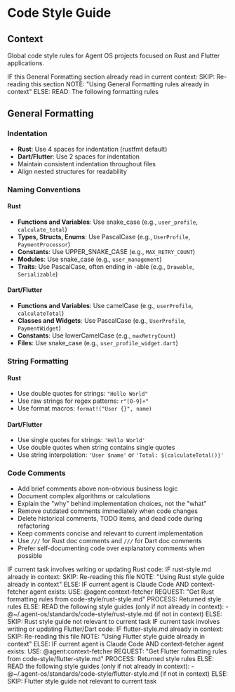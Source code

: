 # Code Style Guide

## Context

Global code style rules for Agent OS projects focused on Rust and Flutter applications.

<conditional-block context-check="general-formatting">
IF this General Formatting section already read in current context:
  SKIP: Re-reading this section
  NOTE: "Using General Formatting rules already in context"
ELSE:
  READ: The following formatting rules

## General Formatting

### Indentation
- **Rust**: Use 4 spaces for indentation (rustfmt default)
- **Dart/Flutter**: Use 2 spaces for indentation
- Maintain consistent indentation throughout files
- Align nested structures for readability

### Naming Conventions

#### Rust
- **Functions and Variables**: Use snake_case (e.g., `user_profile`, `calculate_total`)
- **Types, Structs, Enums**: Use PascalCase (e.g., `UserProfile`, `PaymentProcessor`)
- **Constants**: Use UPPER_SNAKE_CASE (e.g., `MAX_RETRY_COUNT`)
- **Modules**: Use snake_case (e.g., `user_management`)
- **Traits**: Use PascalCase, often ending in -able (e.g., `Drawable`, `Serializable`)

#### Dart/Flutter
- **Functions and Variables**: Use camelCase (e.g., `userProfile`, `calculateTotal`)
- **Classes and Widgets**: Use PascalCase (e.g., `UserProfile`, `PaymentWidget`)
- **Constants**: Use lowerCamelCase (e.g., `maxRetryCount`)
- **Files**: Use snake_case (e.g., `user_profile_widget.dart`)

### String Formatting
#### Rust
- Use double quotes for strings: `"Hello World"`
- Use raw strings for regex patterns: `r"[0-9]+"`
- Use format macros: `format!("User {}", name)`

#### Dart/Flutter
- Use single quotes for strings: `'Hello World'`
- Use double quotes when string contains single quotes
- Use string interpolation: `'User $name'` or `'Total: ${calculateTotal()}'`

### Code Comments
- Add brief comments above non-obvious business logic
- Document complex algorithms or calculations
- Explain the "why" behind implementation choices, not the "what"
- Remove outdated comments immediately when code changes
- Delete historical comments, TODO items, and dead code during refactoring
- Keep comments concise and relevant to current implementation
- Use `///` for Rust doc comments and `///` for Dart doc comments
- Prefer self-documenting code over explanatory comments when possible
</conditional-block>

<conditional-block task-condition="rust" context-check="rust-style">
IF current task involves writing or updating Rust code:
  IF rust-style.md already in context:
    SKIP: Re-reading this file
    NOTE: "Using Rust style guide already in context"
  ELSE:
    <context_fetcher_strategy>
      IF current agent is Claude Code AND context-fetcher agent exists:
        USE: @agent:context-fetcher
        REQUEST: "Get Rust formatting rules from code-style/rust-style.md"
        PROCESS: Returned style rules
      ELSE:
        READ the following style guides (only if not already in context):
        - @~/.agent-os/standards/code-style/rust-style.md (if not in context)
    </context_fetcher_strategy>
ELSE:
  SKIP: Rust style guide not relevant to current task
</conditional-block>

<conditional-block task-condition="flutter" context-check="flutter-style">
IF current task involves writing or updating Flutter/Dart code:
  IF flutter-style.md already in context:
    SKIP: Re-reading this file
    NOTE: "Using Flutter style guide already in context"
  ELSE:
    <context_fetcher_strategy>
      IF current agent is Claude Code AND context-fetcher agent exists:
        USE: @agent:context-fetcher
        REQUEST: "Get Flutter formatting rules from code-style/flutter-style.md"
        PROCESS: Returned style rules
      ELSE:
        READ the following style guides (only if not already in context):
        - @~/.agent-os/standards/code-style/flutter-style.md (if not in context)
    </context_fetcher_strategy>
ELSE:
  SKIP: Flutter style guide not relevant to current task
</conditional-block>
